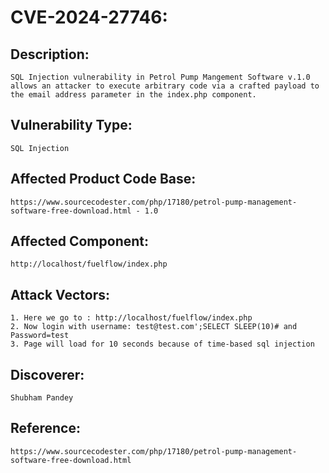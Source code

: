 # CVE-2024-27746:

## Description:
```SQL Injection vulnerability in Petrol Pump Mangement Software v.1.0 allows an attacker to execute arbitrary code via a crafted payload to the email address parameter in the index.php component.```

## Vulnerability Type:
```SQL Injection```

## Affected Product Code Base:
```https://www.sourcecodester.com/php/17180/petrol-pump-management-software-free-download.html - 1.0```

## Affected Component:
```http://localhost/fuelflow/index.php```

## Attack Vectors:
```
1. Here we go to : http://localhost/fuelflow/index.php
2. Now login with username: test@test.com';SELECT SLEEP(10)# and Password=test
3. Page will load for 10 seconds because of time-based sql injection
```

## Discoverer:
```Shubham Pandey```

## Reference:
```
https://www.sourcecodester.com/php/17180/petrol-pump-management-software-free-download.html
```